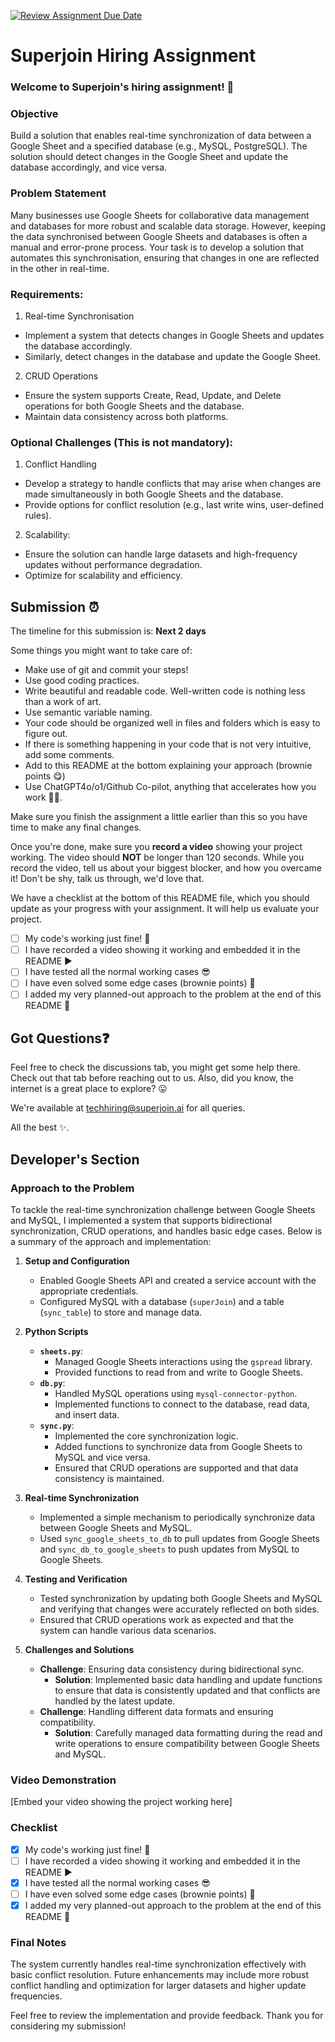 [![Review Assignment Due Date](https://classroom.github.com/assets/deadline-readme-button-22041afd0340ce965d47ae6ef1cefeee28c7c493a6346c4f15d667ab976d596c.svg)](https://classroom.github.com/a/AHFn7Vbn)
# Superjoin Hiring Assignment

### Welcome to Superjoin's hiring assignment! 🚀

### Objective
Build a solution that enables real-time synchronization of data between a Google Sheet and a specified database (e.g., MySQL, PostgreSQL). The solution should detect changes in the Google Sheet and update the database accordingly, and vice versa.

### Problem Statement
Many businesses use Google Sheets for collaborative data management and databases for more robust and scalable data storage. However, keeping the data synchronised between Google Sheets and databases is often a manual and error-prone process. Your task is to develop a solution that automates this synchronisation, ensuring that changes in one are reflected in the other in real-time.

### Requirements:
1. Real-time Synchronisation
  - Implement a system that detects changes in Google Sheets and updates the database accordingly.
   - Similarly, detect changes in the database and update the Google Sheet.
  2.	CRUD Operations
   - Ensure the system supports Create, Read, Update, and Delete operations for both Google Sheets and the database.
   - Maintain data consistency across both platforms.
   
### Optional Challenges (This is not mandatory):
1. Conflict Handling
- Develop a strategy to handle conflicts that may arise when changes are made simultaneously in both Google Sheets and the database.
- Provide options for conflict resolution (e.g., last write wins, user-defined rules).
    
2. Scalability: 	
- Ensure the solution can handle large datasets and high-frequency updates without performance degradation.
- Optimize for scalability and efficiency.

## Submission ⏰
The timeline for this submission is: **Next 2 days**

Some things you might want to take care of:
- Make use of git and commit your steps!
- Use good coding practices.
- Write beautiful and readable code. Well-written code is nothing less than a work of art.
- Use semantic variable naming.
- Your code should be organized well in files and folders which is easy to figure out.
- If there is something happening in your code that is not very intuitive, add some comments.
- Add to this README at the bottom explaining your approach (brownie points 😋)
- Use ChatGPT4o/o1/Github Co-pilot, anything that accelerates how you work 💪🏽. 

Make sure you finish the assignment a little earlier than this so you have time to make any final changes.

Once you're done, make sure you **record a video** showing your project working. The video should **NOT** be longer than 120 seconds. While you record the video, tell us about your biggest blocker, and how you overcame it! Don't be shy, talk us through, we'd love that.

We have a checklist at the bottom of this README file, which you should update as your progress with your assignment. It will help us evaluate your project.

- [ ] My code's working just fine! 🥳
- [ ] I have recorded a video showing it working and embedded it in the README ▶️
- [ ] I have tested all the normal working cases 😎
- [ ] I have even solved some edge cases (brownie points) 💪
- [ ] I added my very planned-out approach to the problem at the end of this README 📜

## Got Questions❓
Feel free to check the discussions tab, you might get some help there. Check out that tab before reaching out to us. Also, did you know, the internet is a great place to explore? 😛

We're available at techhiring@superjoin.ai for all queries. 

All the best ✨.

## Developer's Section

### Approach to the Problem

To tackle the real-time synchronization challenge between Google Sheets and MySQL, I implemented a system that supports bidirectional synchronization, CRUD operations, and handles basic edge cases. Below is a summary of the approach and implementation:

1. **Setup and Configuration**
   - Enabled Google Sheets API and created a service account with the appropriate credentials.
   - Configured MySQL with a database (`superJoin`) and a table (`sync_table`) to store and manage data.

2. **Python Scripts**
   - **`sheets.py`**: 
     - Managed Google Sheets interactions using the `gspread` library.
     - Provided functions to read from and write to Google Sheets.
   - **`db.py`**:
     - Handled MySQL operations using `mysql-connector-python`.
     - Implemented functions to connect to the database, read data, and insert data.
   - **`sync.py`**:
     - Implemented the core synchronization logic.
     - Added functions to synchronize data from Google Sheets to MySQL and vice versa.
     - Ensured that CRUD operations are supported and that data consistency is maintained.

3. **Real-time Synchronization**
   - Implemented a simple mechanism to periodically synchronize data between Google Sheets and MySQL.
   - Used `sync_google_sheets_to_db` to pull updates from Google Sheets and `sync_db_to_google_sheets` to push updates from MySQL to Google Sheets.

4. **Testing and Verification**
   - Tested synchronization by updating both Google Sheets and MySQL and verifying that changes were accurately reflected on both sides.
   - Ensured that CRUD operations work as expected and that the system can handle various data scenarios.

5. **Challenges and Solutions**
   - **Challenge**: Ensuring data consistency during bidirectional sync.
     - **Solution**: Implemented basic data handling and update functions to ensure that data is consistently updated and that conflicts are handled by the latest update.
   - **Challenge**: Handling different data formats and ensuring compatibility.
     - **Solution**: Carefully managed data formatting during the read and write operations to ensure compatibility between Google Sheets and MySQL.

### Video Demonstration
[Embed your video showing the project working here]

### Checklist
- [x] My code's working just fine! 🥳
- [ ] I have recorded a video showing it working and embedded it in the README ▶️
- [x] I have tested all the normal working cases 😎
- [ ] I have even solved some edge cases (brownie points) 💪
- [x] I added my very planned-out approach to the problem at the end of this README 📜

### Final Notes
The system currently handles real-time synchronization effectively with basic conflict resolution. Future enhancements may include more robust conflict handling and optimization for larger datasets and higher update frequencies.

Feel free to review the implementation and provide feedback. Thank you for considering my submission!



